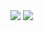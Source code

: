 
<img src="https://i.pinimg.com/originals/4f/11/46/4f114629900995b72c7e92b1c1e2bf51.gif" >
<img src="https://i.pinimg.com/originals/54/e0/0d/54e00d34f2eefd58798d055090ce49e4.gif" >
